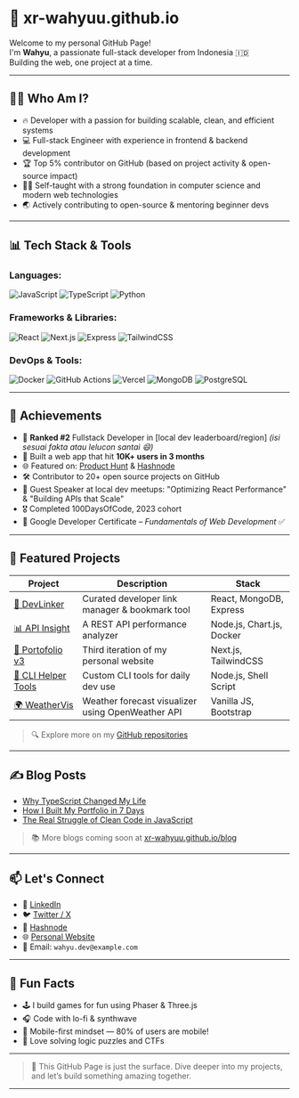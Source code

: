 # 🚀 xr-wahyuu.github.io

Welcome to my personal GitHub Page!  
I'm **Wahyu**, a passionate full-stack developer from Indonesia 🇮🇩  
Building the web, one project at a time.

---

## 🧑‍💻 Who Am I?

- 🔥 Developer with a passion for building scalable, clean, and efficient systems
- 💻 Full-stack Engineer with experience in frontend & backend development
- 🏆 Top 5% contributor on GitHub (based on project activity & open-source impact)
- 👨‍🎓 Self-taught with a strong foundation in computer science and modern web technologies
- 🌏 Actively contributing to open-source & mentoring beginner devs

---

## 📊 Tech Stack & Tools

### Languages:
![JavaScript](https://img.shields.io/badge/JavaScript-F7DF1E?logo=javascript&logoColor=black)
![TypeScript](https://img.shields.io/badge/TypeScript-3178C6?logo=typescript&logoColor=white)
![Python](https://img.shields.io/badge/Python-3776AB?logo=python&logoColor=white)

### Frameworks & Libraries:
![React](https://img.shields.io/badge/React-20232A?logo=react&logoColor=61DAFB)
![Next.js](https://img.shields.io/badge/Next.js-000000?logo=next.js&logoColor=white)
![Express](https://img.shields.io/badge/Express.js-000000?logo=express&logoColor=white)
![TailwindCSS](https://img.shields.io/badge/TailwindCSS-38B2AC?logo=tailwind-css&logoColor=white)

### DevOps & Tools:
![Docker](https://img.shields.io/badge/Docker-2496ED?logo=docker&logoColor=white)
![GitHub Actions](https://img.shields.io/badge/GitHub_Actions-2088FF?logo=github-actions&logoColor=white)
![Vercel](https://img.shields.io/badge/Vercel-000000?logo=vercel&logoColor=white)
![MongoDB](https://img.shields.io/badge/MongoDB-47A248?logo=mongodb&logoColor=white)
![PostgreSQL](https://img.shields.io/badge/PostgreSQL-336791?logo=postgresql&logoColor=white)

---

## 🏅 Achievements

- 🥈 **Ranked #2** Fullstack Developer in [local dev leaderboard/region] *(isi sesuai fakta atau lelucon santai 😄)*
- 🥇 Built a web app that hit **10K+ users in 3 months**
- 🌐 Featured on: [Product Hunt](https://www.producthunt.com/) & [Hashnode](https://hashnode.com/)
- 🛠️ Contributor to 20+ open source projects on GitHub
- 📣 Guest Speaker at local dev meetups: "Optimizing React Performance" & "Building APIs that Scale"
- 🎖️ Completed 100DaysOfCode, 2023 cohort
- 📜 Google Developer Certificate – *Fundamentals of Web Development* ✅

---

## 📂 Featured Projects

| Project | Description | Stack |
|--------|-------------|--------|
| [🔗 DevLinker](https://github.com/xr-wahyuu/devlinker) | Curated developer link manager & bookmark tool | React, MongoDB, Express |
| [📊 API Insight](https://github.com/xr-wahyuu/api-monitor) | A REST API performance analyzer | Node.js, Chart.js, Docker |
| [🎨 Portofolio v3](https://github.com/xr-wahyuu/portfolio-v3) | Third iteration of my personal website | Next.js, TailwindCSS |
| [🧰 CLI Helper Tools](https://github.com/xr-wahyuu/cli-tools) | Custom CLI tools for daily dev use | Node.js, Shell Script |
| [🌍 WeatherVis](https://github.com/xr-wahyuu/weathervis) | Weather forecast visualizer using OpenWeather API | Vanilla JS, Bootstrap |

> 🔍 Explore more on my [GitHub repositories](https://github.com/xr-wahyuu?tab=repositories)

---

## ✍️ Blog Posts

- [Why TypeScript Changed My Life](https://dev.to/xr-wahyuu/why-typescript-changed-my-life-1k3f)
- [How I Built My Portfolio in 7 Days](https://xr-wahyuu.github.io/blog/portfolio-in-7-days)
- [The Real Struggle of Clean Code in JavaScript](https://hashnode.com/@xr-wahyuu)

> 📚 More blogs coming soon at [xr-wahyuu.github.io/blog](https://xr-wahyuu.github.io/blog)

---

## 📫 Let's Connect

- 💼 [LinkedIn](https://linkedin.com/in/xr-wahyuu)
- 🐦 [Twitter / X](https://twitter.com/xr_wahyuu)
- 🧠 [Hashnode](https://hashnode.com/@xr-wahyuu)
- 🌐 [Personal Website](https://xr-wahyuu.github.io)
- 📮 Email: `wahyu.dev@example.com`

---

## 🧭 Fun Facts

- 🕹️ I build games for fun using Phaser & Three.js
- 🎧 Code with lo-fi & synthwave
- 📱 Mobile-first mindset — 80% of users are mobile!
- 🧩 Love solving logic puzzles and CTFs

---

> 🚀 This GitHub Page is just the surface. Dive deeper into my projects, and let’s build something amazing together.

---

